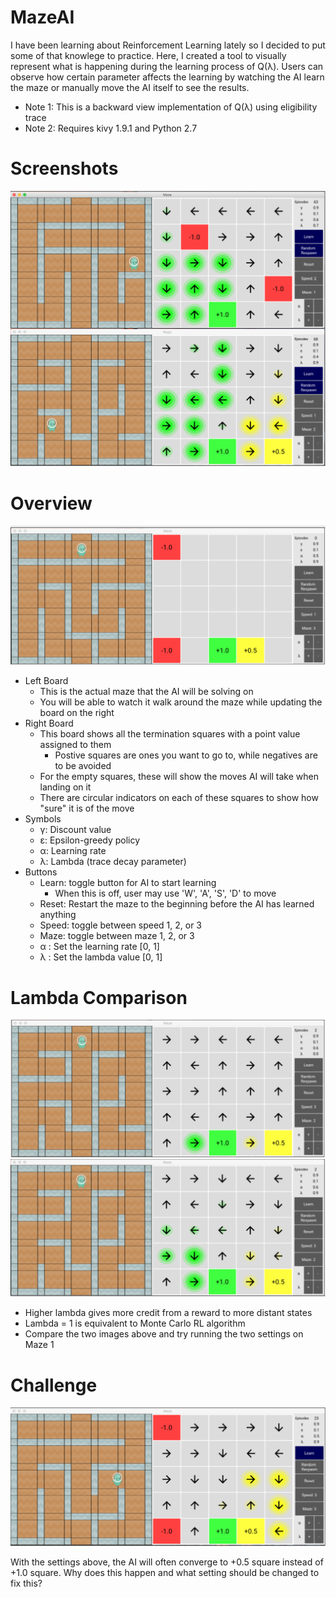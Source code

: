 # MazeAI

I have been learning about Reinforcement Learning lately so I decided to put some of that knowlege to practice. Here, I created a tool to visually represent what is happening during the learning process of Q(λ). Users can observe how certain parameter affects the learning by watching the AI learn the maze or manually move the AI itself to see the results. 

- Note 1: This is a backward view implementation of Q(λ) using eligibility trace
- Note 2: Requires kivy 1.9.1 and Python 2.7

# Screenshots

![Image 1](https://github.com/vinhvu200/MazeAI/raw/master/DemoImage/screenshots.png "Image 1")

# Overview

![Image 2](https://github.com/vinhvu200/MazeAI/raw/master/DemoImage/overview.png "Image 2")

- Left Board
  - This is the actual maze that the AI will be solving on
  - You will be able to watch it walk around the maze while updating the board on the right
- Right Board
  - This board shows all the termination squares with a point value assigned to them
    - Postive squares are ones you want to go to, while negatives are to be avoided
  - For the empty squares, these will show the moves AI will take when landing on it
  - There are circular indicators on each of these squares to show how "sure" it is of the move
- Symbols
  - γ: Discount value
  - ε: Epsilon-greedy policy
  - α: Learning rate
  - λ: Lambda (trace decay parameter)
- Buttons
  - Learn: toggle button for AI to start learning
    - When this is off, user may use 'W', 'A', 'S', 'D' to move
  - Reset: Restart the maze to the beginning before the AI has learned anything
  - Speed: toggle between speed 1, 2, or 3
  - Maze: toggle between maze 1, 2, or 3
  - α : Set the learning rate [0, 1]
  - λ : Set the lambda value [0, 1]
# Lambda Comparison
![Image 3](https://github.com/vinhvu200/MazeAI/raw/master/DemoImage/low_lambda.png "Image 3")
![Image 4](https://github.com/vinhvu200/MazeAI/raw/master/DemoImage/high_lambda.png "Image 4")

- Higher lambda gives more credit from a reward to more distant states
- Lambda = 1 is equivalent to Monte Carlo RL algorithm
- Compare the two images above and try running the two settings on Maze 1

# Challenge

![Image 5](https://github.com/vinhvu200/MazeAI/raw/master/DemoImage/challenge.png "Image 5")

With the settings above, the AI will often converge to +0.5 square instead of +1.0 square. Why does this happen and what setting should be changed to fix this? 
